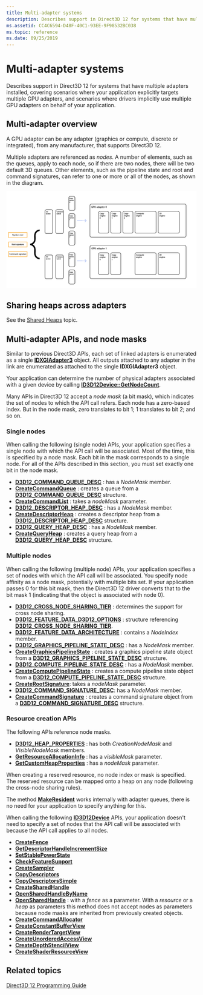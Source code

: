 ```yaml
---
title: Multi-adapter systems
description: Describes support in Direct3D 12 for systems that have multiple adapters installed, covering scenarios where your application explicitly targets multiple GPU adapters, and scenarios where drivers implicitly use multiple GPU adapters on behalf of your application.
ms.assetid: CC4C6594-D48F-40C1-93EE-9F98532BC038
ms.topic: reference
ms.date: 09/25/2019
---
```


# Multi-adapter systems

Describes support in Direct3D 12 for systems that have multiple adapters installed, covering scenarios where your application explicitly targets multiple GPU adapters, and scenarios where drivers implicitly use multiple GPU adapters on behalf of your application.

## Multi-adapter overview

A GPU adapter can be any adapter (graphics or compute, discrete or integrated), from any manufacturer, that supports Direct3D 12.

Multiple adapters are referenced as *nodes*. A number of elements, such as the queues, apply to each node, so if there are two nodes, there will be two default 3D queues. Other elements, such as the pipeline state and root and command signatures, can refer to one or more or all of the nodes, as shown in the diagram.

![queues apply to each graphics adapter](images/multigpu.png)

## Sharing heaps across adapters

See the [Shared Heaps](shared-heaps.md) topic.

## Multi-adapter APIs, and node masks

Similar to previous Direct3D APIs, each set of linked adapters is enumerated as a single [**IDXGIAdapter3**](/windows/win32/api/dxgi1_4/nn-dxgi1_4-idxgiadapter3) object. All outputs attached to any adapter in the link are enumerated as attached to the single **IDXGIAdapter3** object.

Your application can determine the number of physical adapters associated with a given device by calling [**ID3D12Device::GetNodeCount**](/windows/win32/api/d3d12/nf-d3d12-id3d12device-getnodecount).

Many APIs in Direct3D 12 accept a *node mask* (a bit mask), which indicates the set of nodes to which the API call refers. Each node has a zero-based index. But in the node mask, zero translates to bit 1; 1 translates to bit 2; and so on.

### Single nodes

When calling the following (single node) APIs, your application specifies a single node with which the API call will be associated. Most of the time, this is specified by a node mask. Each bit in the mask corresponds to a single node. For all of the APIs described in this section, you must set exactly one bit in the node mask.

-   [**D3D12\_COMMAND\_QUEUE\_DESC**](/windows/win32/api/d3d12/ns-d3d12-d3d12_command_queue_desc) : has a *NodeMask* member.
-   [**CreateCommandQueue**](/windows/win32/api/d3d12/nf-d3d12-id3d12device-createcommandqueue) : creates a queue from a [**D3D12\_COMMAND\_QUEUE\_DESC**](/windows/win32/api/d3d12/ns-d3d12-d3d12_command_queue_desc) structure.
-   [**CreateCommandList**](/windows/win32/api/d3d12/nf-d3d12-id3d12device-createcommandlist) : takes a *nodeMask* parameter.
-   [**D3D12\_DESCRIPTOR\_HEAP\_DESC**](/windows/win32/api/d3d12/ns-d3d12-d3d12_descriptor_heap_desc) : has a *NodeMask* member.
-   [**CreateDescriptorHeap**](/windows/win32/api/d3d12/nf-d3d12-id3d12device-createdescriptorheap) : creates a descriptor heap from a [**D3D12\_DESCRIPTOR\_HEAP\_DESC**](/windows/win32/api/d3d12/ns-d3d12-d3d12_descriptor_heap_desc) structure.
-   [**D3D12\_QUERY\_HEAP\_DESC**](/windows/win32/api/d3d12/ns-d3d12-d3d12_query_heap_desc) : has a *NodeMask* member.
-   [**CreateQueryHeap**](/windows/win32/api/d3d12/nf-d3d12-id3d12device-createqueryheap) : creates a query heap from a [**D3D12\_QUERY\_HEAP\_DESC**](/windows/win32/api/d3d12/ns-d3d12-d3d12_query_heap_desc) structure.

### Multiple nodes

When calling the following (multiple node) APIs, your application specifies a set of nodes with which the API call will be associated. You specify node affinity as a node mask, potentially with multiple bits set. If your application passes 0 for this bit mask, then the Direct3D 12 driver converts that to the bit mask 1 (indicating that the object is associated with node 0).

-   [**D3D12\_CROSS\_NODE\_SHARING\_TIER**](/windows/win32/api/d3d12/ne-d3d12-d3d12_cross_node_sharing_tier) : determines the support for cross node sharing.
-   [**D3D12\_FEATURE\_DATA\_D3D12\_OPTIONS**](/windows/win32/api/d3d12/ns-d3d12-d3d12_feature_data_d3d12_options) : structure referencing [**D3D12\_CROSS\_NODE\_SHARING\_TIER**](/windows/win32/api/d3d12/ne-d3d12-d3d12_cross_node_sharing_tier).
-   [**D3D12\_FEATURE\_DATA\_ARCHITECTURE**](/windows/win32/api/d3d12/ns-d3d12-d3d12_feature_data_architecture) : contains a *NodeIndex* member.
-   [**D3D12\_GRAPHICS\_PIPELINE\_STATE\_DESC**](/windows/win32/api/d3d12/ns-d3d12-d3d12_graphics_pipeline_state_desc) : has a *NodeMask* member.
-   [**CreateGraphicsPipelineState**](/windows/win32/api/d3d12/nf-d3d12-id3d12device-creategraphicspipelinestate) : creates a graphics pipeline state object from a [**D3D12\_GRAPHICS\_PIPELINE\_STATE\_DESC**](/windows/win32/api/d3d12/ns-d3d12-d3d12_graphics_pipeline_state_desc) structure.
-   [**D3D12\_COMPUTE\_PIPELINE\_STATE\_DESC**](/windows/win32/api/d3d12/ns-d3d12-d3d12_compute_pipeline_state_desc) : has a *NodeMask* member.
-   [**CreateComputePipelineState**](/windows/win32/api/d3d12/nf-d3d12-id3d12device-createcomputepipelinestate) : creates a compute pipeline state object from a [**D3D12\_COMPUTE\_PIPELINE\_STATE\_DESC**](/windows/win32/api/d3d12/ns-d3d12-d3d12_compute_pipeline_state_desc) structure.
-   [**CreateRootSignature**](/windows/win32/api/d3d12/nf-d3d12-id3d12device-createrootsignature): takes a *nodeMask* parameter.
-   [**D3D12\_COMMAND\_SIGNATURE\_DESC**](/windows/win32/api/d3d12/ns-d3d12-d3d12_command_signature_desc): has a *NodeMask* member.
-   [**CreateCommandSignature**](/windows/win32/api/d3d12/nf-d3d12-id3d12device-createcommandsignature) : creates a command signature object from a [**D3D12\_COMMAND\_SIGNATURE\_DESC**](/windows/win32/api/d3d12/ns-d3d12-d3d12_command_signature_desc) structure.

### Resource creation APIs

The following APIs reference node masks.

-   [**D3D12\_HEAP\_PROPERTIES**](/windows/win32/api/d3d12/ns-d3d12-d3d12_heap_properties) : has both *CreationNodeMask* and *VisibleNodeMask* members.
-   [**GetResourceAllocationInfo**](/windows/win32/api/d3d12/nf-d3d12-id3d12device-getresourceallocationinfo(uint_uint_constd3d12_resource_desc)) : has a *visibleMask* parameter.
-   [**GetCustomHeapProperties**](/windows/win32/api/d3d12/nf-d3d12-id3d12device-getcustomheapproperties(uint_d3d12_heap_type)) : has a *nodeMask* parameter.

When creating a reserved resource, no node index or mask is specified. The reserved resource can be mapped onto a heap on any node (following the cross-node sharing rules).

The method [**MakeResident**](/windows/win32/api/d3d12/nf-d3d12-id3d12device-makeresident) works internally with adapter queues, there is no need for your application to specify anything for this.

When calling the following [**ID3D12Device**](/windows/win32/api/d3d12/nn-d3d12-id3d12device) APIs, your application doesn't need to specify a set of nodes that the API call will be associated with because the API call applies to all nodes.

-   [**CreateFence**](/windows/win32/api/d3d12/nf-d3d12-id3d12device-createfence)
-   [**GetDescriptorHandleIncrementSize**](/windows/win32/api/d3d12/nf-d3d12-id3d12device-getdescriptorhandleincrementsize)
-   [**SetStablePowerState**](/windows/win32/api/d3d12/nf-d3d12-id3d12device-setstablepowerstate)
-   [**CheckFeatureSupport**](/windows/win32/api/d3d12/nf-d3d12-id3d12device-checkfeaturesupport)
-   [**CreateSampler**](/windows/win32/api/d3d12/nf-d3d12-id3d12device-createsampler)
-   [**CopyDescriptors**](/windows/win32/api/d3d12/nf-d3d12-id3d12device-copydescriptors)
-   [**CopyDescriptorsSimple**](/windows/win32/api/d3d12/nf-d3d12-id3d12device-copydescriptorssimple)
-   [**CreateSharedHandle**](/windows/win32/api/d3d12/nf-d3d12-id3d12device-createsharedhandle)
-   [**OpenSharedHandleByName**](/windows/win32/api/d3d12/nf-d3d12-id3d12device-opensharedhandlebyname)
-   [**OpenSharedHandle**](/windows/win32/api/d3d12/nf-d3d12-id3d12device-opensharedhandle) : with a *fence* as a parameter. With a *resource* or a *heap* as parameters this method does not accept nodes as parameters because node masks are inherited from previously created objects.
-   [**CreateCommandAllocator**](/windows/win32/api/d3d12/nf-d3d12-id3d12device-createcommandallocator)
-   [**CreateConstantBufferView**](/windows/win32/api/d3d12/nf-d3d12-id3d12device-createconstantbufferview)
-   [**CreateRenderTargetView**](/windows/win32/api/d3d12/nf-d3d12-id3d12device-createrendertargetview)
-   [**CreateUnorderedAccessView**](/windows/win32/api/d3d12/nf-d3d12-id3d12device-createunorderedaccessview)
-   [**CreateDepthStencilView**](/windows/win32/api/d3d12/nf-d3d12-id3d12device-createdepthstencilview)
-   [**CreateShaderResourceView**](/windows/win32/api/d3d12/nf-d3d12-id3d12device-createshaderresourceview)

## Related topics

[Direct3D 12 Programming Guide](directx-12-programming-guide.md)
